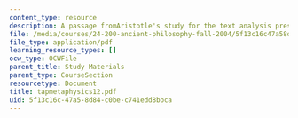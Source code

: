 ```yaml
---
content_type: resource
description: A passage fromAristotle's study for the text analysis presentation.
file: /media/courses/24-200-ancient-philosophy-fall-2004/5f13c16c47a58d84c0bec741edd8bbca_tapmetaphysics12.pdf
file_type: application/pdf
learning_resource_types: []
ocw_type: OCWFile
parent_title: Study Materials
parent_type: CourseSection
resourcetype: Document
title: tapmetaphysics12.pdf
uid: 5f13c16c-47a5-8d84-c0be-c741edd8bbca
---
```


